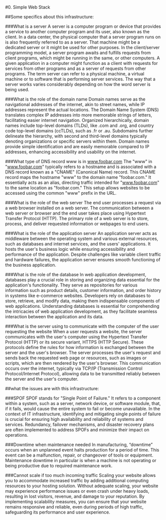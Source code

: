 #0. Simple Web Stack


##Some specifics about this infrastructure:


###What is a server
A server is a computer program or device that provides a service to another computer program and its user, also known as the client. In a data center, the physical computer that a server program runs on is also frequently referred to as a server. That machine might be a dedicated server or it might be used for other purposes.
In the client/server programming model, a server program awaits and fulfills requests from client programs, which might be running in the same, or other computers. A given application in a computer might function as a client with requests for services from other programs and as a server of requests from other programs.
The term server can refer to a physical machine, a virtual machine or to software that is performing server services. The way that a server works varies considerably depending on how the word server is being used.

###What is the role of the domain name
Domain names serve as the navigational addresses of the internet, akin to street names, while IP addresses represent the actual locations. The Domain Name System (DNS) translates complex IP addresses into more memorable strings of letters, facilitating easier internet navigation. Organized hierarchically, domain names include top-level domains (TLDs), like .com and .org, and country code top-level domains (ccTLDs), such as .fr or .au. Subdomains further delineate the hierarchy, with second and third-level domains typically denoting organizations or specific servers within them. Domain names provide simple identification and are easily memorable compared to IP addresses, enhancing accessibility and usability on the internet.

###What type of DNS record www is in www.foobar.com
The "www" in "www.foobar.com" typically refers to a hostname and is associated with a DNS record known as a "CNAME" (Canonical Name) record. This CNAME record maps the hostname "www" to the domain name "foobar.com." It essentially acts as an alias, directing traffic intended for "www.foobar.com" to the same location as "foobar.com." This setup allows websites to be accessed using the common "www" prefix in the URL.

###What is the role of the web server
The end user processes a request via a web browser installed on a web server. The communication between a web server or browser and the end user takes place using Hypertext Transfer Protocol (HTTP). The primary role of a web server is to store, process, and deliver requested information or webpages to end users.

###What is the role of the application server
An application server acts as middleware between the operating system and various external resources, such as databases and internet services, and the users' applications. It hosts the user's business logic while ensuring accessibility and performance of the application. Despite challenges like variable client traffic and hardware failures, the application server ensures smooth functioning of the business application.

###What is the role of the database
In web application development, databases play a crucial role in storing and organizing data essential for the application's functionality. They serve as repositories for various information such as product details, customer information, and order history in systems like e-commerce websites. Developers rely on databases to store, retrieve, and modify data, making them indispensable components of web applications. Understanding databases is essential for comprehending the intricacies of web application development, as they facilitate seamless interaction between the application and its data.

###What is the server using to communicate with the computer of the user requesting the website
When a user requests a website, the server communicates with the user's computer using the Hypertext Transfer Protocol (HTTP) or its secure variant, HTTPS (HTTP Secure). These protocols define the rules for how information is exchanged between the server and the user's browser. The server processes the user's request and sends back the requested web page or resources, such as images or scripts, which are then rendered by the user's browser. This communication occurs over the internet, typically via TCP/IP (Transmission Control Protocol/Internet Protocol), allowing data to be transmitted reliably between the server and the user's computer.


##what the issues are with this infrastructure:


###SPOF
SPOF stands for "Single Point of Failure." It refers to a component within a system, such as a server, network device, or software module, that, if it fails, would cause the entire system to fail or become unavailable. In the context of IT infrastructure, identifying and mitigating single points of failure is crucial for ensuring high availability and reliability of systems and services. Redundancy, failover mechanisms, and disaster recovery plans are often implemented to address SPOFs and minimize their impact on operations.

###Downtime when maintenance needed
In manufacturing, “downtime” occurs when an unplanned event halts production for a period of time. This event can be a malfunction, repair, or changeover of tools or equipment. Maintenance downtime in particular is when a machine is not operating or being productive due to required maintenance work.

###Cannot scale if too much incoming traffic
Scaling your website allows you to accommodate increased traffic by adding additional computing resources to your hosting solution. Without adequate scaling, your website may experience performance issues or even crash under heavy loads, resulting in lost visitors, revenue, and damage to your reputation. By implementing scalability measures, you can ensure that your website remains responsive and reliable, even during periods of high traffic, safeguarding its performance and user experience.
